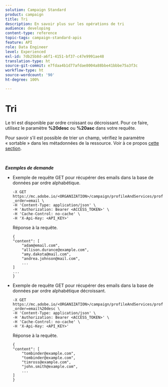 ```yaml
---
solution: Campaign Standard
product: campaign
title: Tri
description: En savoir plus sur les opérations de tri
audience: developing
content-type: reference
topic-tags: campaign-standard-apis
feature: API
role: Data Engineer
level: Experienced
exl-id: 7db25b8d-a6f1-4151-bf37-c47e9991ae48
translation-type: ht
source-git-commit: e7fdaa4b1d77afdae8004a88bbe41bbbe75a3f3c
workflow-type: ht
source-wordcount: '90'
ht-degree: 100%

---
```


# Tri

Le tri est disponible par ordre croissant ou décroissant. Pour ce faire, utilisez le paramètre **%20desc** ou **%20asc** dans votre requête.

Pour savoir s’il est possible de trier un champ, vérifiez le paramètre « sortable » dans les métadonnées de la ressource. Voir à ce propos [cette section](../../api/using/metadata-mechanism.md).

<br/>

***Exemples de demande***

* Exemple de requête GET pour récupérer des emails dans la base de données par ordre alphabétique.

   ```
   -X GET https://mc.adobe.io/<ORGANIZATION>/campaign/profileAndServices/profile/email/email?_order=email \
   -H 'Content-Type: application/json' \
   -H 'Authorization: Bearer <ACCESS_TOKEN>' \
   -H 'Cache-Control: no-cache' \
   -H 'X-Api-Key: <API_KEY>'
   ```

   Réponse à la requête.

   ```
   {
   "content": [
       "adam@email.com",
       "allison.durance@example.com",
       "amy.dakota@mail.com",
       "andrea.johnson@mail.com",
       ...
   ]
   ...
   }
   ```

* Exemple de requête GET pour récupérer des emails dans la base de données par ordre alphabétique décroissant.

   ```
   -X GET https://mc.adobe.io/<ORGANIZATION>/campaign/profileAndServices/profile/email?_order=email%20desc \
   -H 'Content-Type: application/json' \
   -H 'Authorization: Bearer <ACCESS_TOKEN>' \
   -H 'Cache-Control: no-cache' \
   -H 'X-Api-Key: <API_KEY>'
   ```

   Réponse à la requête.

   ```
   {
   "content": [
       "tombinder@example.com",
       "tombinder@example.com",
       "timross@example.com",
       "john.smith@example.com",
       ...
   ]
   }
   ```
